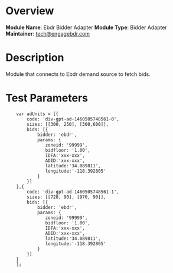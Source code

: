 # Overview

**Module Name**: Ebdr Bidder Adapter
**Module Type**: Bidder Adapter
**Maintainer**: tech@engagebdr.com

# Description

Module that connects to Ebdr demand source to fetch bids.

# Test Parameters
```
    var adUnits = [{
        code: 'div-gpt-ad-1460505748561-0',
        sizes: [[300, 250], [300,600]],
        bids: [{
            bidder: 'ebdr',
            params: {
               zoneid: '99999',
               bidfloor: '1.00',
               IDFA:'xxx-xxx',
               ADID:'xxx-xxx',
               latitude:'34.089811',
               longitude:'-118.392805'
            }
        }]
    },{
        code: 'div-gpt-ad-1460505748561-1',
        sizes: [[728, 90], [970, 90]],
        bids: [{
            bidder: 'ebdr',
            params: {
               zoneid: '99999',
               bidfloor: '1.00',
               IDFA:'xxx-xxx',
               ADID:'xxx-xxx',
               latitude:'34.089811',
               longitude:'-118.392805'
            }
        }]
    }
    ];
```